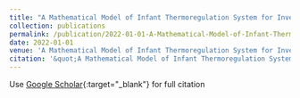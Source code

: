 ```yaml
---
title: "A Mathematical Model of Infant Thermoregulation System for Investigating Heat Exchange Mechanisms: A Biological System Model"
collection: publications
permalink: /publication/2022-01-01-A-Mathematical-Model-of-Infant-Thermoregulation-System-for-Investigating-Heat-Exchange-Mechanisms-A-Biological-System-Model
date: 2022-01-01
venue: 'A Mathematical Model of Infant Thermoregulation System for Investigating Heat Exchange Mechanisms: A Biological System Model'
citation: '&quot;A Mathematical Model of Infant Thermoregulation System for Investigating Heat Exchange Mechanisms: A Biological System Model.&quot; A Mathematical Model of Infant Thermoregulation System for Investigating Heat Exchange Mechanisms: A Biological System Model, 2022.'
---
```

Use [Google Scholar](https://scholar.google.com/scholar?q=A+Mathematical+Model+of+Infant+Thermoregulation+System+for+Investigating+Heat+Exchange+Mechanisms:+A+Biological+System+Model){:target="_blank"} for full citation